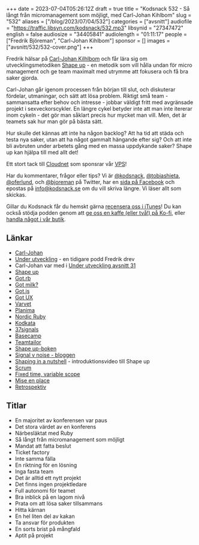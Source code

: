 +++
date = 2023-07-04T05:26:12Z
draft = true
title = "Kodsnack 532 - Så långt från micromanagement som möjligt, med Carl-Johan Kihlbom"
slug = "532"
aliases = ["/blog/2023/07/04/532"]
categories = ["avsnitt"]
audiofile = "https://traffic.libsyn.com/kodsnack/532.mp3"
libsynid = "27347472"
english = false
audiosize = "34405841"
audiolength = "01:11:17"
people = ["Fredrik Björeman", "Carl-Johan Kihlbom"]
sponsor = []
images = ["avsnitt/532/532-cover.png"]
+++

Fredrik hälsar på [Carl-Johan Kilhlbom](https://www.linkedin.com/in/cjkihlbom/) och får lära sig om utvecklingsmetodiken [Shape up](https://basecamp.com/shapeup) - en metodik som vill hålla undan för micro management och ge team maximalt med utrymme att fokusera och få bra saker gjorda.

Carl-Johan går igenom processen från början till slut, och diskuterar fördelar, utmaningar, och sätt att lösa problem. Riktigt små team - sammansatta efter behov och intresse - jobbar väldigt fritt med avgränsade projekt i sexveckorscykler. En längre cykel betyder inte att man inte itererar inom cykeln - det gör man såklart precis hur mycket man vill. Men, det är teamets sak hur man gör på bästa sätt.

Hur skulle det kännas att inte ha någon backlog? Att ha tid att städa och testa nya saker, utan att ha något gammalt hängande efter sig? Och att inte bli avbruten under arbetets gång med en massa uppdykande saker? Shape up kan hjälpa till med allt det!

Ett stort tack till [Cloudnet](https://www.cloudnet.se) som sponsrar vår [VPS](https://en.wikipedia.org/wiki/Virtual_private_server)!

Har du kommentarer, frågor eller tips? Vi är [@kodsnack](https://www.twitter.com/kodsnack), [@tobiashieta](https://www.twitter.com/tobiashieta), [@oferlund](https://www.twitter.com/oferlund), och [@bjoreman](https://www.twitter.com/bjoreman) på Twitter, har en [sida på Facebook](https://www.facebook.com/kodsnack) och epostas på [info@kodsnack.se](mailto:info@kodsnack.se) om du vill skriva längre. Vi läser allt som skickas.

Gillar du Kodsnack får du hemskt gärna [recensera oss i iTunes](https://itunes.apple.com/se/podcast/kodsnack/id561631498?l=en)! Du kan också stödja podden genom att <a href="https://ko-fi.com/kodsnack" rel="payment">ge oss en kaffe (eller två!) på Ko-fi</a>, eller [handla något i vår butik](https://shop.spreadshirt.se/kodsnack/).

## Länkar ##
* [Carl-Johan](https://www.linkedin.com/in/cjkihlbom/)
* [Under utveckling](https://underutveckling.libsyn.com/) - en tidigare podd Fredrik drev
* Carl-Johan var med i [Under utveckling avsnitt 31](https://underutveckling.libsyn.com/31-hur-man-utvecklas-som-anstlld-p-varvet)
* [Shape up](https://basecamp.com/shapeup)
* [Got.rb](https://www.meetup.com/got-rb/)
* [Got milk?](https://en.wikipedia.org/wiki/Got_Milk%3F)
* [Got.js](https://www.meetup.com/got-js/)
* [Got UX](https://www.meetup.com/got-ux/)
* [Varvet](https://www.varvet.se/)
* [Planima](https://planima.se/)
* [Nordic Ruby](http://www.nordicruby.org/)
* [Kodkata](http://codekata.com/)
* [37signals](https://en.wikipedia.org/wiki/37signals)
* [Basecamp](https://basecamp.com/)
* [Teamtailor](https://www.teamtailor.com/sv/)
* [Shape up-boken](https://basecamp.com/books/shapeup)
* [Signal v noise - bloggen](https://m.signalvnoise.com/)
* [Shaping in a nutshell](https://www.youtube.com/watch?v=h_8M23wVjXk) - introduktionsvideo till Shape up
* [Scrum](https://en.wikipedia.org/wiki/Scrum_%28software_development%29)
* [Fixed time, variable scope](https://basecamp.com/shapeup/1.2-chapter-03#fixed-time-variable-scope)
* [Mise en place](https://en.wikipedia.org/wiki/Mise_en_place)
* [Retrospektiv](https://www.geeksforgeeks.org/retrospective-in-agile/)

## Titlar ##
* En majoritet av konferensen var paus
* Det stora värdet av en konferens
* Närbesläktat med Ruby
* Så långt från micromanagement som möjligt
* Mandat att fatta beslut
* Ticket factory
* Inte samma fälla
* En riktning för en lösning
* Inga fasta team
* Det är alltid ett nytt projekt
* Det finns ingen projektledare
* Full autonomi för teamet
* Bra inblick på en lagom nivå
* Prata om att lösa saker tillsammans
* Hitta kärnan
* En hel liten del av kakan
* Ta ansvar för produkten
* En sorts brist på mångfald
* Aptit på projekt